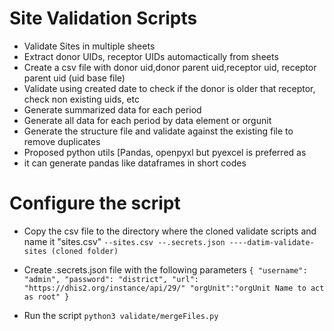 # Site Validation Scripts

- Validate Sites in multiple sheets
- Extract donor UIDs, receptor UIDs automactically from sheets
- Create a csv file with donor uid,donor parent uid,receptor uid, receptor parent uid (uid base file)
- Validate using created date to check if the donor is older that receptor, check non existing uids, etc
- Generate summarized data for each period
- Generate all data for each period by data element or orgunit
- Generate the structure file and validate against the existing file to remove duplicates
- Proposed python utils [Pandas, openpyxl but pyexcel is preferred as 
- it can generate pandas like dataframes in short codes

# Configure the script
- Copy the csv file to the directory where the cloned validate scripts and name it "sites.csv"
  `--sites.csv
  --.secrets.json
  ----datim-validate-sites (cloned folder)
  `

- Create .secrets.json file with the following parameters
	`{
	  "username": "admin",
	  "password": "district",
	  "url": "https://dhis2.org/instance/api/29/"
	  "orgUnit":"orgUnit Name to act as root"
	}`
- Run the script `python3 validate/mergeFiles.py`
